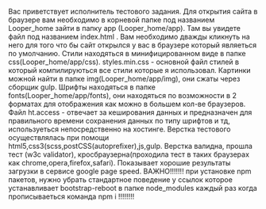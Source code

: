 Вас приветствует исполнитель тестового задания. Для открытия сайта в браузере вам необходимо в корневой папке
под названием Looper_home зайти в папку app (Looper_home/app). Там вы увидете файл под названием index.html .
Вам необходимо дважды кликнуть на него для того что бы сайт открылся у вас в браузере который являеться по 
умолчанию. Стили находяться в минифицированном виде в папке css(Looper_home/app/css). styles.min.css - основной 
файл стилей в который компилируються все стили которые я использовал. Картинки можной найти в папке 
img(Looper_home/app/img), они сжаты через сборщик gulp. Шрифты находяться в папке fonts(Looper_home/app/fonts),
они находяться по возможности в 2 форматах для отображения как можно в большем кол-ве браузеров. Файл ht.access - 
отвечает за кеширования данных и предназначен для правильного времени сохранения данных по типу шрифтов и тд, 
используеться непосредственно на хостинге.
Верстка тестового осуществлялась при помощи html5,css3(scss,postCSS(autoprefixer),js,gulp. Верстка валидна,
прошла тест (w3c validator), кросбраузерна(проходила тест в таких браузерах как chrome,opera,firefox,safari).
Показывает хорошие результаты загрузки в сервисе google page speed.
ВАЖНО!!!!!!!
при установке npm пакетов, нужно убрать стандартное поведение у ссылок которое устанавливает bootstrap-reboot
в папке node_modules каждый раз когда прописываеться команда npm i !!!!!!!!